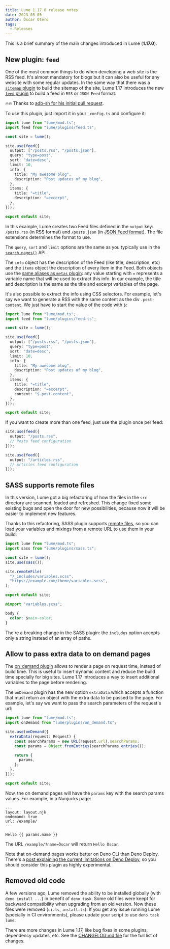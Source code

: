 ```yaml
---
title: Lume 1.17.0 release notes
date: 2023-05-05
author: Óscar Otero
tags:
  - Releases
---
```


This is a brief summary of the main changes introduced in Lume (**1.17.0**).

<!-- more -->

## New plugin: `feed`

One of the most common things to do when developing a web site is the RSS feed.
It's almost mandatory for blogs but it can also be useful for any website with
some regular updates. In the same way that there was a
[`sitemap` plugin](https://lume.land/plugins/sitemap/) to build the sitemap of
the site, Lume 1.17 introduces the new
[`feed` plugin](https://lume.land/plugins/feed/) to build a feed in `RSS` or
`JSON Feed` format.

🔥🔥 Thanks to
[adb-sh for his initial pull request](https://github.com/lumeland/lume/pull/413).

To use this plugin, just import it in your `_config.ts` and configure it:

```ts
import lume from "lume/mod.ts";
import feed from "lume/plugins/feed.ts";

const site = lume();

site.use(feed({
  output: ["/posts.rss", "/posts.json"],
  query: "type=post",
  sort: "date=desc",
  limit: 10,
  info: {
    title: "My awesome blog",
    description: "Post updates of my blog",
  },
  items: {
    title: "=title",
    description: "=excerpt",
  },
}));

export default site;
```

In this example, Lume creates two Feed files defined in the `output` key:
`/posts.rss` (in RSS format) and `/posts.json` (in
[JSON Feed format](https://www.jsonfeed.org/)). The file extensions determines
the format to use.

The `query`, `sort` and `limit` options are the same as you typically use in the
[`search.pages()`](https://lume.land/plugins/search/) API.

The `info` object has the description of the Feed (like title, description, etc)
and the `items` object the description of every item in the Feed. Both objects
use the
[same aliases as `metas` plugin](https://lume.land/plugins/metas/#field-aliases):
any value starting with `=` represents a variable name that will be used to
extract this info. In our example, the title and description is the same as the
title and excerpt variables of the page.

It's also possible to extract the info using CSS selectors. For example, let's
say we want to generate a RSS with the same content as the div `.post-content`.
We just have to start the value of the code with `$`:

```ts
import lume from "lume/mod.ts";
import feed from "lume/plugins/feed.ts";

const site = lume();

site.use(feed({
  output: ["/posts.rss", "/posts.json"],
  query: "type=post",
  sort: "date=desc",
  limit: 10,
  info: {
    title: "My awesome blog",
    description: "Post updates of my blog",
  },
  items: {
    title: "=title",
    description: "=excerpt",
    content: "$.post-content",
  },
}));

export default site;
```

If you want to create more than one feed, just use the plugin once per feed:

```ts
site.use(feed({
  output: "/posts.rss",
  // Posts feed configuration
}));

site.use(feed({
  output: "/articles.rss",
  // Articles feed configuration
}));
```

## SASS supports remote files

In this version, Lume got a big refactoring of how the files in the `src`
directory are scanned, loaded and refreshed. This change fixed some existing
bugs and open the door for new possibilities, because now it will be easier to
implement new features.

Thanks to this refactoring, SASS plugin supports
[remote files](https://lume.land/docs/core/remote-files/), so you can load your
variables and mixings from a remote URL to use them in your build:

```ts
import lume from "lume/mod.ts";
import sass from "lume/plugins/sass.ts";

const site = lume();
site.use(sass());

site.remoteFile(
  "/_includes/variables.scss",
  "https://example.com/theme/variables.scss",
);

export default site;
```

```css
@import "variables.scss";

body {
  color: $main-color;
}
```

The're a breaking change in the SASS plugin: the `includes` option accepts only
a string instead of an array of paths.

## Allow to pass extra data to on demand pages

The [on_demand plugin](https://lume.land/plugins/on_demand/) allows to render a
page on request time, instead of build time. This is useful to insert dynamic
content and reduce the build time specially for big sites. Lume 1.17 introduces
a way to insert additional variables to the page before rendering.

The `onDemand` plugin has the new option `extraData` which accepts a function
that must return an object with the extra data to be passed to the page. For
example, let's say we want to pass the search parameters of the request's url:

```ts
import lume from "lume/mod.ts";
import onDemand from "lume/plugins/on_demand.ts";

site.use(onDemand({
  extraData(request: Request) {
    const searchParams = new URL(request.url).searchParams;
    const params = Object.fromEntries(searchParams.entries());

    return {
      params,
    };
  },
}));

export default site;
```

Now, the on demand pages will have the `params` key with the search params
values. For example, in a Nunjucks page:

```njk
---
layout: layout.njk
ondemand: true
url: /example/
---

Hello {{ params.name }}
```

The URL `/example/?name=Óscar` will return `Hello Òscar`.

Note that on-demand pages works better on Deno CLI than Deno Deploy. There's a
[post explaining the current limitations on Deno Deploy](./ondemand-plugin-november-2022.md),
so you should consider this plugin as highly experimental.

## Removed old code

A few versions ago, Lume removed the ability to be installed globally (with
`deno install ...`) in benefit of `deno task`. Some old files were keept for
backward compatibility when upgrading from an old version. Now these files were
removed (`ci.ts`, `install.ts`). If you get any issue running Lume (specially in
CI environments), please update your script to use `deno task lume`.

There are more changes in Lume 1.17, like bug fixes in some plugins, dependency
updates, etc. See the
[CHANGELOG.md file](https://github.com/lumeland/lume/blob/v1.17.0/CHANGELOG.md)
for the full list of changes.
